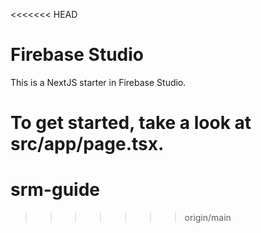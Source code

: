 <<<<<<< HEAD
# Firebase Studio

This is a NextJS starter in Firebase Studio.

To get started, take a look at src/app/page.tsx.
=======
# srm-guide
>>>>>>> origin/main
